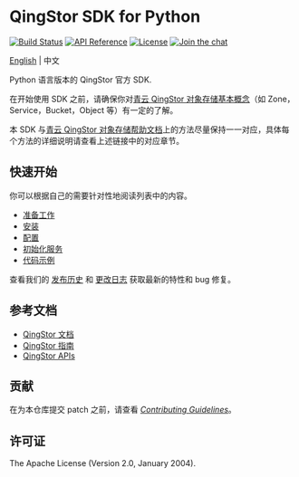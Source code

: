 # QingStor SDK for Python

[![Build Status](https://github.com/qingstor/qingstor-sdk-python/workflows/Unit%20Test/badge.svg?branch=master)](https://github.com/qingstor/qinsgtor-sdk-python/actions?query=workflow%3A%22Unit+Test%22)
[![API Reference](http://img.shields.io/badge/api-reference-green.svg)](https://docs.qingcloud.com/qingstor/)
[![License](http://img.shields.io/badge/license-apache%20v2-blue.svg)](https://github.com/yunify/qingstor-sdk-python/blob/master/LICENSE)
[![Join the chat](https://img.shields.io/badge/chat-online-blue?style=flat&logo=zulip)](https://qingstor.zulipchat.com/join/nofzrqd5a5skt5ebnaor5b7d/)

[English](README.md) | 中文

Python 语言版本的 QingStor 官方 SDK.

在开始使用 SDK 之前，请确保你对[青云 QingStor 对象存储基本概念](https://docs.qingcloud.com/qingstor/api/common/overview.html)（如 Zone，Service，Bucket，Object 等）有一定的了解。

本 SDK 与[青云 QingStor 对象存储帮助文档](https://docs.qingcloud.com/qingstor/api/)上的方法尽量保持一一对应，具体每个方法的详细说明请查看上述链接中的对应章节。

## 快速开始

你可以根据自己的需要针对性地阅读列表中的内容。

- [准备工作](./docs/prepare_zh-CN.md)
- [安装](./docs/install_zh-CN.md)
- [配置](./docs/config_zh-CN.md)
- [初始化服务](./docs/service_zh-CN.md)
- [代码示例](./docs/examples_zh-CN.md)

查看我们的 [发布历史](https://github.com/yunify/qingstor-sdk-python/releases) 和 [更改日志](./CHANGELOG.md) 获取最新的特性和 bug 修复。

## 参考文档

- [QingStor 文档](https://docs.qingcloud.com/qingstor/index.html)
- [QingStor 指南](https://docs.qingcloud.com/qingstor/guide/index.html)
- [QingStor APIs](https://docs.qingcloud.com/qingstor/api/index.html)

## 贡献

在为本仓库提交 patch 之前，请查看 [*Contributing Guidelines*](./CONTRIBUTING.md)。

## 许可证

The Apache License (Version 2.0, January 2004).
